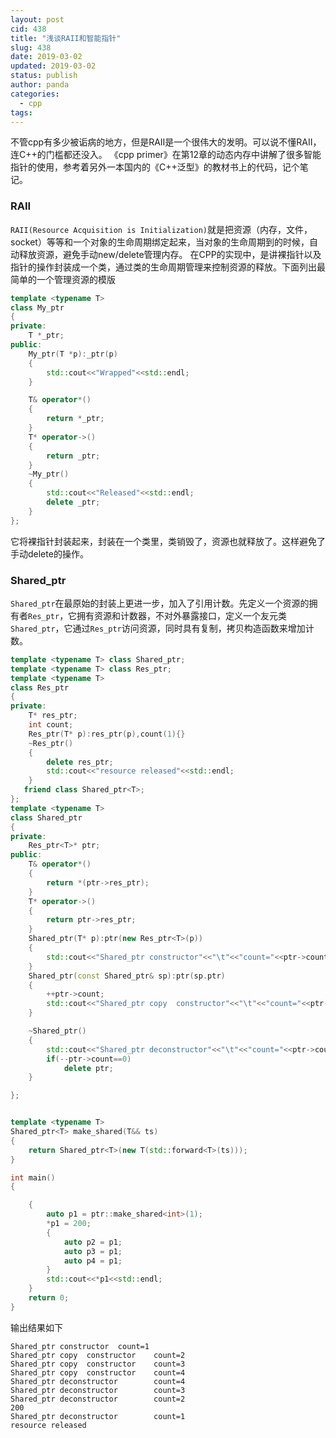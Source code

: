 ```yaml
---
layout: post
cid: 438
title: "浅谈RAII和智能指针"
slug: 438
date: 2019-03-02
updated: 2019-03-02
status: publish
author: panda
categories:
  - cpp
tags:
---
```



不管cpp有多少被诟病的地方，但是RAII是一个很伟大的发明。可以说不懂RAII，连C++的门槛都还没入。
《cpp primer》在第12章的动态内存中讲解了很多智能指针的使用，参考着另外一本国内的《C++泛型》的教材书上的代码，记个笔记。
<!--more-->

### RAII
`RAII(Resource Acquisition is Initialization)`就是把资源（内存，文件，socket）等等和一个对象的生命周期绑定起来，当对象的生命周期到的时候，自动释放资源，避免手动new/delete管理内存。
在CPP的实现中，是讲裸指针以及指针的操作封装成一个类，通过类的生命周期管理来控制资源的释放。下面列出最简单的一个管理资源的模版
```cpp
template <typename T>
class My_ptr
{
private:
    T *_ptr;
public:
    My_ptr(T *p):_ptr(p)
    {
        std::cout<<"Wrapped"<<std::endl;
    }

    T& operator*()
    {
        return *_ptr;
    }
    T* operator->()
    {
        return _ptr;
    }
    ~My_ptr()
    {
        std::cout<<"Released"<<std::endl;
        delete _ptr;
    }
};
```
它将裸指针封装起来，封装在一个类里，类销毁了，资源也就释放了。这样避免了手动delete的操作。

### Shared_ptr
`Shared_ptr`在最原始的封装上更进一步，加入了引用计数。先定义一个资源的拥有者`Res_ptr`，它拥有资源和计数器，不对外暴露接口，定义一个友元类`Shared_ptr`，它通过`Res_ptr`访问资源，同时具有复制，拷贝构造函数来增加计数。
```cpp
template <typename T> class Shared_ptr;
template <typename T> class Res_ptr;
template <typename T>
class Res_ptr
{
private:
    T* res_ptr;
    int count;
    Res_ptr(T* p):res_ptr(p),count(1){}
    ~Res_ptr()
    {
        delete res_ptr;
        std::cout<<"resource released"<<std::endl;
    }
   friend class Shared_ptr<T>;
};
template <typename T>
class Shared_ptr
{
private:
    Res_ptr<T>* ptr;
public:
    T& operator*()
    {
        return *(ptr->res_ptr);
    }
    T* operator->()
    {
        return ptr->res_ptr;
    }
    Shared_ptr(T* p):ptr(new Res_ptr<T>(p))
    {
        std::cout<<"Shared_ptr constructor"<<"\t"<<"count="<<ptr->count<<std::endl;
    }
    Shared_ptr(const Shared_ptr& sp):ptr(sp.ptr)
    {
        ++ptr->count;
        std::cout<<"Shared_ptr copy  constructor"<<"\t"<<"count="<<ptr->count<<std::endl;
    }

    ~Shared_ptr()
    {
        std::cout<<"Shared_ptr deconstructor"<<"\t"<<"count="<<ptr->count<<std::endl;
        if(--ptr->count==0)
            delete ptr;
    }

};


template <typename T>
Shared_ptr<T> make_shared(T&& ts)
{
    return Shared_ptr<T>(new T(std::forward<T>(ts)));
}

int main()
{

    {
        auto p1 = ptr::make_shared<int>(1);
        *p1 = 200;
        {
            auto p2 = p1;
            auto p3 = p1;
            auto p4 = p1;
        }
        std::cout<<*p1<<std::endl;
    }
    return 0;
}

```
输出结果如下
```
Shared_ptr constructor  count=1
Shared_ptr copy  constructor    count=2
Shared_ptr copy  constructor    count=3
Shared_ptr copy  constructor    count=4
Shared_ptr deconstructor        count=4
Shared_ptr deconstructor        count=3
Shared_ptr deconstructor        count=2
200
Shared_ptr deconstructor        count=1
resource released
```


